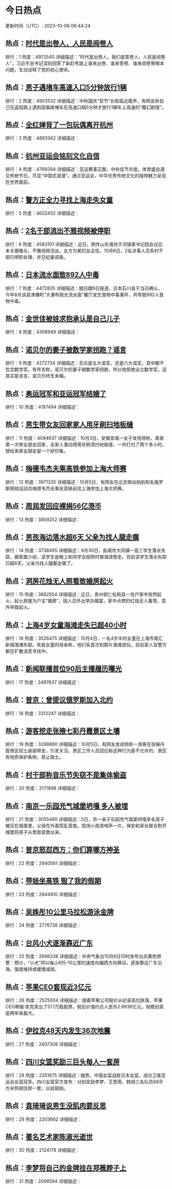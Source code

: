 # 今日热点

更新时间（UTC）: 2023-10-06 06:44:24

## 热点：[时代是出卷人，人民是阅卷人](https://cn.bing.com/search?q=时代是出卷人，人民是阅卷人)
排行：1
热度：4972540
详细描述：“时代是出卷人，我们是答卷人，人民是阅卷人”，习近平总书记深刻回答了新赶考路上谁来出卷、谁来答卷、谁来阅卷等根本问题，生动诠释了党的初心使命。

## 热点：[男子遇堵车高速入口5分钟放行1辆](https://cn.bing.com/search?q=男子遇堵车高速入口5分钟放行1辆)
排行：2
热度：4903532
详细描述：中秋国庆“双节”长假临近尾声，有网友称自己在返程路上遇到因事故堵车在高速口隔5分钟才放行1辆车上高速的“魔幻剧情”。

## 热点：[全红婵背了一包玩偶离开杭州](https://cn.bing.com/search?q=全红婵背了一包玩偶离开杭州)
排行：3
热度：4893362
详细描述：

## 热点：[杭州亚运会铭刻文化自信](https://cn.bing.com/search?q=杭州亚运会铭刻文化自信)
排行：4
热度：4769394
详细描述：亚运赛事正酣，中秋佳节共度，体育盛会遇见传统节日，尽显“中国式浪漫”。通过亚运会，中华优秀传统文化的独特魅力呈现在世界面前。

## 热点：[警方正全力寻找上海走失女童](https://cn.bing.com/search?q=警方正全力寻找上海走失女童)
排行：5
热度：4622432
详细描述：

## 热点：[2名干部流出不雅视频被停职](https://cn.bing.com/search?q=2名干部流出不雅视频被停职)
排行：6
热度：4583101
详细描述：近日，网传山东潍坊于河镇某书记因会议后未关摄像头，不雅视频流出，女方为某妇女主任。10月6日，2名涉事人员系村干部已停职处理，并交纪委调查。

## 热点：[日本流水面致892人中毒](https://cn.bing.com/search?q=日本流水面致892人中毒)
排行：7
热度：4472835
详细描述：据日媒6日报道，日本石川县于当日确认，今年8月该县津幡町“大瀑布观光流水面”餐厅发生食物中毒事件，共导致892人食物中毒。

## 热点：[金世佳被娃求抱承认是自己儿子](https://cn.bing.com/search?q=金世佳被娃求抱承认是自己儿子)
排行：8
热度：4308949
详细描述：

## 热点：[诺贝尔的妻子被数学家拐跑？谣言](https://cn.bing.com/search?q=诺贝尔的妻子被数学家拐跑？谣言)
排行：9
热度：4272734
详细描述：无论是五大诺奖，还是六大诺奖，其中都不包含数学奖。有传言称，诺贝尔的妻子被数学家拐跑，所以他拒绝设立数学奖。这其实是谣言，诺贝尔终生未婚。

## 热点：[奥运冠军和亚运冠军结婚了](https://cn.bing.com/search?q=奥运冠军和亚运冠军结婚了)
排行：10
热度：4187494
详细描述：

## 热点：[男生带女友回家家人用牙刷扫地板缝](https://cn.bing.com/search?q=男生带女友回家家人用牙刷扫地板缝)
排行：11
热度：4094637
详细描述：10月3日，安徽宣城一女子发视频称，弟弟第一次带女朋友回家，全家人激动得用牙刷清扫地板缝，一共打扫了两个多小时，想给弟弟女朋友留一个好印象。

## 热点：[梅德韦杰夫乘高铁参加上海大师赛](https://cn.bing.com/search?q=梅德韦杰夫乘高铁参加上海大师赛)
排行：12
热度：3971335
详细描述：10月5日，有网友在北京南站拍到知名俄罗斯网球运动员梅德韦杰夫乘坐高铁前往上海参加上海大师赛。

## 热点：[周润发回应裸捐56亿港币](https://cn.bing.com/search?q=周润发回应裸捐56亿港币)
排行：13
热度：3859252
详细描述：

## 热点：[男孩海边落水超6天 父亲为找人腿走瘸](https://cn.bing.com/search?q=男孩海边落水超6天父亲为找人腿走瘸)
排行：14
热度：3738495
详细描述：9月30日，盐城市大冈镇一高三学生落水失踪，据家属介绍，该学生是晚上和同学去拍照时被海浪卷走。目前该学生落水失踪已超6天，父亲为找人腿都走瘸了。

## 热点：[洞房花烛无人照看致婚房起火](https://cn.bing.com/search?q=洞房花烛无人照看致婚房起火)
排行：15
热度：3682554
详细描述：近日，贵州铜仁松桃县一住户家中突然起火，起火房屋为户主“婚房”，因人员外出举办婚宴，家中点燃的红烛无人看管，意外导致起火。

## 热点：[上海4岁女童海滩走失已超40小时](https://cn.bing.com/search?q=上海4岁女童海滩走失已超40小时)
排行：16
热度：3526475
详细描述：10月4日，一名4岁半的女童在上海市南汇新城海滩失联。失联女童的母亲称，他们系首次到那片海滩游玩，目前家人及警方都在扩散消息寻找中。

## 热点：[新闻联播首位90后主播履历曝光](https://cn.bing.com/search?q=新闻联播首位90后主播履历曝光)
排行：17
热度：3497637
详细描述：

## 热点：[普京：曾提议俄罗斯加入北约](https://cn.bing.com/search?q=普京：曾提议俄罗斯加入北约)
排行：18
热度：3312247
详细描述：

## 热点：[游客挖走张掖七彩丹霞景区土壤](https://cn.bing.com/search?q=游客挖走张掖七彩丹霞景区土壤)
排行：19
热度：3288860
详细描述：10月5日，有网友发视频称一游客在张掖丹霞景区挖土装袋带走，引发关注。景区工作人员回应称这种行为是不允许的，景区有地质保护条例，禁止取土。

## 热点：[村干部称音乐节失窃不是集体偷盗](https://cn.bing.com/search?q=村干部称音乐节失窃不是集体偷盗)
排行：20
热度：3171898
详细描述：

## 热点：[南京一乐园充气城堡坍塌 多人被埋](https://cn.bing.com/search?q=南京一乐园充气城堡坍塌多人被埋)
排行：21
热度：3055480
详细描述：5日，京一亲子乐园充气城堡坍塌多名孩子被压在城堡里，父母在外面慌乱营救。现场小孩哭啼声一片，保安和家长联合割开城堡将孩子从里面营救出来。

## 热点：[普京怒怼西方：你们算哪方神圣](https://cn.bing.com/search?q=普京怒怼西方：你们算哪方神圣)
排行：22
热度：2940561
详细描述：

## 热点：[带娃坐高铁 毁了我的假期](https://cn.bing.com/search?q=带娃坐高铁毁了我的假期)
排行：23
热度：2844810
详细描述：

## 热点：[吴姝彤10公里马拉松游泳金牌](https://cn.bing.com/search?q=吴姝彤10公里马拉松游泳金牌)
排行：24
热度：2776738
详细描述：

## 热点：[台风小犬逐渐靠近广东](https://cn.bing.com/search?q=台风小犬逐渐靠近广东)
排行：25
热度：2696338
详细描述：中央气象台10月6日10时发布台风黄色预警：预计，“小犬”将以每小时5-10公里的速度向偏西方向移动，逐渐靠近广东沿海，强度维持或缓慢减弱。

## 热点：[苹果CEO套现近3亿元](https://cn.bing.com/search?q=苹果CEO套现近3亿元)
排行：26
热度：2525004
详细描述：随着苹果公司股价从纪录高位跌落，苹果CEO蒂姆·库克卖出了51.1万股股票，税后价值约合人民币2.9936亿元，规模创其逾两年来最大。

## 热点：[伊拉克48天内发生36次地震](https://cn.bing.com/search?q=伊拉克48天内发生36次地震)
排行：27
热度：2407308
详细描述：

## 热点：[四川女篮奖励三巨头每人一套房](https://cn.bing.com/search?q=四川女篮奖励三巨头每人一套房)
排行：28
热度：2351875
详细描述：据悉，中国女篮战胜日本女篮，成功卫冕亚运会女篮冠军。四川女篮官方宣布：分别奖励李梦、王思雨、韩旭三名队员68平方米热销住房一套，以兹鼓励。

## 热点：[袁琦琦说男生没肌肉要反思](https://cn.bing.com/search?q=袁琦琦说男生没肌肉要反思)
排行：29
热度：2203662
详细描述：

## 热点：[著名艺术家陈淑光逝世](https://cn.bing.com/search?q=著名艺术家陈淑光逝世)
排行：30
热度：2124178
详细描述：

## 热点：[李梦将自己的金牌挂在郑薇脖子上](https://cn.bing.com/search?q=李梦将自己的金牌挂在郑薇脖子上)
排行：31
热度：2068594
详细描述：


